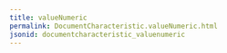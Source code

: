 ```yaml
---
title: valueNumeric
permalink: DocumentCharacteristic.valueNumeric.html
jsonid: documentcharacteristic_valuenumeric
---
```

